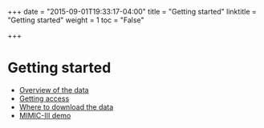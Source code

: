 +++
date = "2015-09-01T19:33:17-04:00"
title = "Getting started"
linktitle = "Getting started"
weight = 1
toc = "False"

+++

# Getting started

* [Overview of the data](/gettingstarted/overview/)
* [Getting access](/gettingstarted/access/)
* [Where to download the data](/gettingstarted/dbsetup/)
* [MIMIC-III demo](/gettingstarted/demo/)
